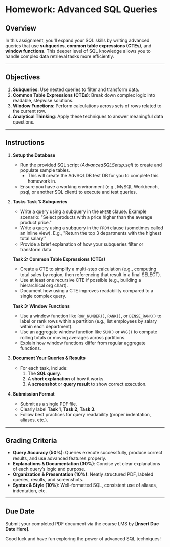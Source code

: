 # Homework: Advanced SQL Queries

## Overview
In this assignment, you'll expand your SQL skills by writing advanced queries that use **subqueries**, **common table expressions (CTEs)**, and **window functions**. This deeper level of SQL knowledge allows you to handle complex data retrieval tasks more efficiently.

---

## Objectives
1. **Subqueries**: Use nested queries to filter and transform data.
2. **Common Table Expressions (CTEs)**: Break down complex logic into readable, stepwise solutions.
3. **Window Functions**: Perform calculations across sets of rows related to the current row.
4. **Analytical Thinking**: Apply these techniques to answer meaningful data questions.

---

## Instructions

1. **Setup the Database**
   - Run the provided SQL script (*AdvancedSQLSetup.sql*) to create and populate sample tables. 
     - This will create the AdvSQLDB test DB for you to complete this homework in. 
   - Ensure you have a working environment (e.g., MySQL Workbench, psql, or another SQL client) to execute and test queries.

2. **Tasks**
   **Task 1: Subqueries**
   - Write a query using a subquery in the `WHERE` clause. Example scenario: "Select products with a price higher than the average product price."  
   - Write a query using a subquery in the `FROM` clause (sometimes called an inline view). E.g., "Return the top 3 departments with the highest total salary."  
   - Provide a brief explanation of how your subqueries filter or transform data.

   **Task 2: Common Table Expressions (CTEs)**
   - Create a CTE to simplify a multi-step calculation (e.g., computing total sales by region, then referencing that result in a final SELECT).  
   - Use at least one recursive CTE if possible (e.g., building a hierarchical org chart).  
   - Document how using a CTE improves readability compared to a single complex query.

   **Task 3: Window Functions**
   - Use a window function like `ROW_NUMBER()`, `RANK()`, or `DENSE_RANK()` to label or rank rows within a partition (e.g., list employees by salary within each department).  
   - Use an aggregate window function like `SUM()` or `AVG()` to compute rolling totals or moving averages across partitions.  
   - Explain how window functions differ from regular aggregate functions.

3. **Document Your Queries & Results**
   - For each task, include:
     1. The **SQL query**.
     2. A **short explanation** of how it works.
     3. A **screenshot** or **query result** to show correct execution.

4. **Submission Format**
   - Submit as a single PDF file.
   - Clearly label **Task 1**, **Task 2**, **Task 3**.
   - Follow best practices for query readability (proper indentation, aliases, etc.).

---

## Grading Criteria
- **Query Accuracy (50%)**: Queries execute successfully, produce correct results, and use advanced features properly.
- **Explanations & Documentation (30%)**: Concise yet clear explanations of each query’s logic and purpose.
- **Organization & Presentation (10%)**: Neatly structured PDF, labeled queries, results, and screenshots.
- **Syntax & Style (10%)**: Well-formatted SQL, consistent use of aliases, indentation, etc.

---

## Due Date
Submit your completed PDF document via the course LMS by **[Insert Due Date Here]**.

Good luck and have fun exploring the power of advanced SQL techniques!


